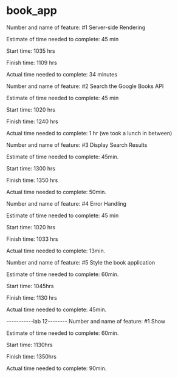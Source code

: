 # book_app
Number and name of feature: #1 Server-side Rendering

Estimate of time needed to complete: 45 min

Start time: 1035 hrs

Finish time: 1109 hrs

Actual time needed to complete: 34 minutes


Number and name of feature: #2 Search the Google Books API

Estimate of time needed to complete: 45 min

Start time: 1020 hrs

Finish time:  1240 hrs

Actual time needed to complete: 1 hr (we took a lunch in between)


Number and name of feature: #3 Display Search Results

Estimate of time needed to complete: 45min.

Start time: 1300 hrs

Finish time: 1350  hrs

Actual time needed to complete: 50min.


Number and name of feature: #4 Error Handling

Estimate of time needed to complete: 45 min

Start time: 1020 hrs

Finish time: 1033  hrs

Actual time needed to complete: 13min.


Number and name of feature: #5 Style the book application

Estimate of time needed to complete:  60min.

Start time:  1045hrs

Finish time:  1130 hrs

Actual time needed to complete: 45min.


-----------lab 12--------
Number and name of feature: #1 Show 

Estimate of time needed to complete:  60min.

Start time:  1130hrs

Finish time:  1350hrs

Actual time needed to complete: 90min.